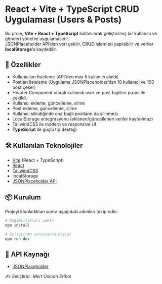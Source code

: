 # React + Vite + TypeScript CRUD Uygulaması (Users & Posts)

Bu proje, **Vite + React + TypeScript** kullanılarak geliştirilmiş bir kullanıcı ve gönderi yönetim uygulamasıdır.  
JSONPlaceholder API’den veri çekilir, CRUD işlemleri yapılabilir ve veriler **localStorage**’a kaydedilir.

## 🚀 Özellikler
- Kullanıcıları listeleme (API'den max 5 kullanıcı alındı)
- Postları listeleme (Uygulama JSONPlaceholder’dan 10 kullanıcı ve 100 post çeker)
- Header Component olarak kullanıdı user ve post biglileri props ile çekildi.
- Kullanıcı ekleme, güncelleme, silme
- Post ekleme, güncelleme, silme
- Kullanıcı silindiğinde ona bağlı postların da silinmesi
- LocalStorage entegrasyonu (eklenen/güncellenen veriler kaybolmaz)
- TailwindCSS ile modern ve responsive UI
- **TypeScript** ile güçlü tip desteği

## 🛠 Kullanılan Teknolojiler
- [Vite](https://vitejs.dev/) (React + TypeScript)
- [React](https://react.dev/)
- [TailwindCSS](https://tailwindcss.com/)
- localStorage
- [JSONPlaceholder API](https://jsonplaceholder.typicode.com)

## 📦 Kurulum
Projeyi klonladıktan sonra aşağıdaki adımları takip edin:

```bash
# Bağımlılıkları yükle
npm install

# Geliştirme sunucusunu başlat
npm run dev
```

## 🔗 API Kaynağı
- [JSONPlaceholder](https://jsonplaceholder.typicode.com)



✍️ Geliştirici: *Mert Osman Eribol*
